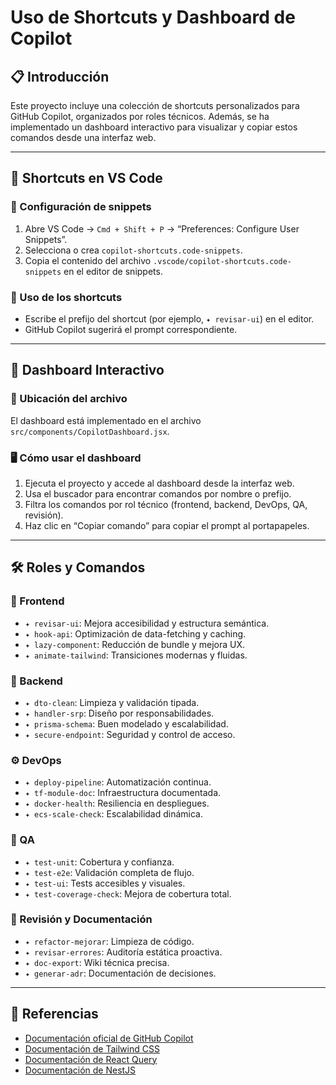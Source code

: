 # Uso de Shortcuts y Dashboard de Copilot

## 📋 Introducción

Este proyecto incluye una colección de shortcuts personalizados para GitHub Copilot, organizados por roles técnicos. Además, se ha implementado un dashboard interactivo para visualizar y copiar estos comandos desde una interfaz web.

---

## 🚀 Shortcuts en VS Code

### 📁 Configuración de snippets

1. Abre VS Code → `Cmd + Shift + P` → “Preferences: Configure User Snippets”.
2. Selecciona o crea `copilot-shortcuts.code-snippets`.
3. Copia el contenido del archivo `.vscode/copilot-shortcuts.code-snippets` en el editor de snippets.

### 🧠 Uso de los shortcuts

- Escribe el prefijo del shortcut (por ejemplo, `✦ revisar-ui`) en el editor.
- GitHub Copilot sugerirá el prompt correspondiente.

---

## 💬 Dashboard Interactivo

### 📁 Ubicación del archivo

El dashboard está implementado en el archivo `src/components/CopilotDashboard.jsx`.

### 🖥️ Cómo usar el dashboard

1. Ejecuta el proyecto y accede al dashboard desde la interfaz web.
2. Usa el buscador para encontrar comandos por nombre o prefijo.
3. Filtra los comandos por rol técnico (frontend, backend, DevOps, QA, revisión).
4. Haz clic en “Copiar comando” para copiar el prompt al portapapeles.

---

## 🛠️ Roles y Comandos

### 🎨 Frontend

- `✦ revisar-ui`: Mejora accesibilidad y estructura semántica.
- `✦ hook-api`: Optimización de data-fetching y caching.
- `✦ lazy-component`: Reducción de bundle y mejora UX.
- `✦ animate-tailwind`: Transiciones modernas y fluidas.

### 🧠 Backend

- `✦ dto-clean`: Limpieza y validación tipada.
- `✦ handler-srp`: Diseño por responsabilidades.
- `✦ prisma-schema`: Buen modelado y escalabilidad.
- `✦ secure-endpoint`: Seguridad y control de acceso.

### ⚙️ DevOps

- `✦ deploy-pipeline`: Automatización continua.
- `✦ tf-module-doc`: Infraestructura documentada.
- `✦ docker-health`: Resiliencia en despliegues.
- `✦ ecs-scale-check`: Escalabilidad dinámica.

### 🧪 QA

- `✦ test-unit`: Cobertura y confianza.
- `✦ test-e2e`: Validación completa de flujo.
- `✦ test-ui`: Tests accesibles y visuales.
- `✦ test-coverage-check`: Mejora de cobertura total.

### 🧠 Revisión y Documentación

- `✦ refactor-mejorar`: Limpieza de código.
- `✦ revisar-errores`: Auditoría estática proactiva.
- `✦ doc-export`: Wiki técnica precisa.
- `✦ generar-adr`: Documentación de decisiones.

---

## 📎 Referencias

- [Documentación oficial de GitHub Copilot](https://github.com/features/copilot)
- [Documentación de Tailwind CSS](https://tailwindcss.com/docs)
- [Documentación de React Query](https://tanstack.com/query/v4)
- [Documentación de NestJS](https://nestjs.com/)
